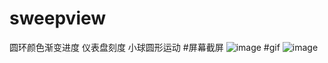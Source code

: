 # sweepview
圆环颜色渐变进度 仪表盘刻度 小球圆形运动
#屏幕截屏
![image](https://github.com/zhanghehe/sweepview0/blob/master/app/Screenshot_1.png)
#gif
![image](https://github.com/zhanghehe/sweepview0/blob/master/app/demo_gif.gif)
